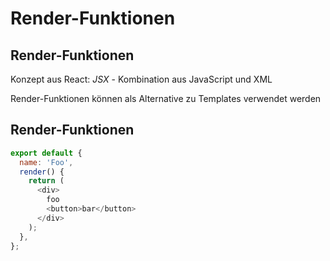 # Render-Funktionen

## Render-Funktionen

Konzept aus React: _JSX_ - Kombination aus JavaScript und XML

Render-Funktionen können als Alternative zu Templates verwendet werden

## Render-Funktionen

```js
export default {
  name: 'Foo',
  render() {
    return (
      <div>
        foo
        <button>bar</button>
      </div>
    );
  },
};
```
